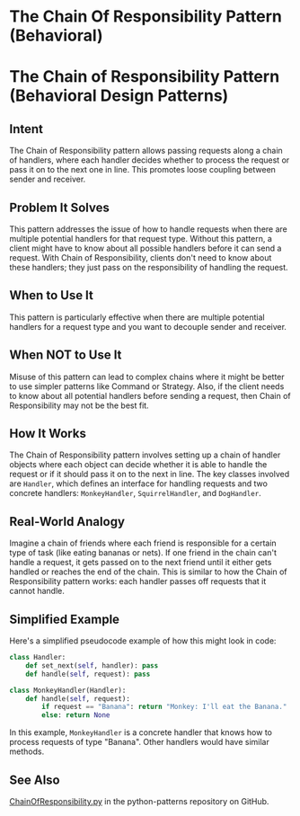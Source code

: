 # The Chain Of Responsibility Pattern (Behavioral)

# The Chain of Responsibility Pattern (Behavioral Design Patterns)

## Intent

The Chain of Responsibility pattern allows passing requests along a chain of handlers, where each handler decides whether to process the request or pass it on to the next one in line. This promotes loose coupling between sender and receiver.

## Problem It Solves

This pattern addresses the issue of how to handle requests when there are multiple potential handlers for that request type. Without this pattern, a client might have to know about all possible handlers before it can send a request. With Chain of Responsibility, clients don't need to know about these handlers; they just pass on the responsibility of handling the request.

## When to Use It

This pattern is particularly effective when there are multiple potential handlers for a request type and you want to decouple sender and receiver. 

## When NOT to Use It

Misuse of this pattern can lead to complex chains where it might be better to use simpler patterns like Command or Strategy. Also, if the client needs to know about all potential handlers before sending a request, then Chain of Responsibility may not be the best fit.

## How It Works

The Chain of Responsibility pattern involves setting up a chain of handler objects where each object can decide whether it is able to handle the request or if it should pass it on to the next in line. The key classes involved are `Handler`, which defines an interface for handling requests and two concrete handlers: `MonkeyHandler`, `SquirrelHandler`, and `DogHandler`.

## Real-World Analogy

Imagine a chain of friends where each friend is responsible for a certain type of task (like eating bananas or nets). If one friend in the chain can't handle a request, it gets passed on to the next friend until it either gets handled or reaches the end of the chain. This is similar to how the Chain of Responsibility pattern works: each handler passes off requests that it cannot handle.

## Simplified Example

Here's a simplified pseudocode example of how this might look in code:

```python
class Handler:
    def set_next(self, handler): pass
    def handle(self, request): pass

class MonkeyHandler(Handler):
    def handle(self, request): 
        if request == "Banana": return "Monkey: I'll eat the Banana."
        else: return None
```
In this example, `MonkeyHandler` is a concrete handler that knows how to process requests of type "Banana". Other handlers would have similar methods.

## See Also

[ChainOfResponsibility.py](https://github.com/faif/python-patterns/blob/master/patterns/behavioral/chain_of_responsibility.py) in the python-patterns repository on GitHub.